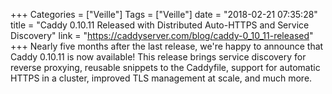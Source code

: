 +++
Categories = ["Veille"]
Tags = ["Veille"]
date = "2018-02-21 07:35:28"
title = "Caddy 0.10.11 Released with Distributed Auto-HTTPS and Service Discovery"
link = "https://caddyserver.com/blog/caddy-0_10_11-released"
+++
Nearly five months after the last release, we're happy to announce that Caddy 0.10.11 is now available! This release brings service discovery for reverse proxying, reusable snippets to the Caddyfile, support for automatic HTTPS in a cluster, improved TLS management at scale, and much more.